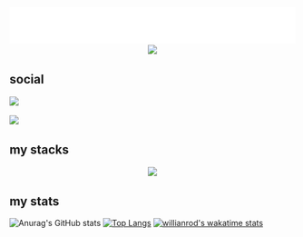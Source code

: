 
<div  id="header" align="center">
<img src="name.svg"/>

<img src="https://i.giphy.com/media/pd2dAVkc40gar0UI1o/giphy.webp" width="550"/>
  </div>
  
## social
<img src="https://img.shields.io/badge/LinkedIn-0077B5?style=for-the-badge&logo=linkedin&logoColor=white"/>

<a href="https://www.linkedin.com/in/fabio-massi-7b755112a/"> <img src="https://img.shields.io/badge/LinkedIn-0077B5?in/fabio-massi-7b755112a/style=for-the-badge&logo=linkedin&logoColor=white"/></a>



  
  
## my stacks  
<div  id="header" align="center">
<img src="https://img.shields.io/static/v1?label=%3Cwelcome%3E&message=%3Conboard!%3E&color=%3Corange%3E" width="150"/>
  </div>
  
 
## my stats
  
  <div  >
  
![Anurag's GitHub stats](https://github-readme-stats.vercel.app/api?username=timcrocodile&show_icons=true&theme=tokyonight)
[![Top Langs](https://github-readme-stats.vercel.app/api/top-langs/?username=timcrocodile&layout=compact)](https://github.com/anuraghazra/github-readme-stats)
[![willianrod's wakatime stats](https://github-readme-stats.vercel.app/api/wakatime?username=timcrocodile)](https://github.com/anuraghazra/github-readme-stats)
 </div>
 


<!--
**timcrocodile/timcrocodile** is a ✨ _special_ ✨ repository because its `README.md` (this file) appears on your GitHub profile.

Here are some ideas to get you started:

### Hi there 👋

- 🔭 I’m currently working on ...
- 🌱 I’m currently learning ...
- 👯 I’m looking to collaborate on ...
- 🤔 I’m looking for help with ...
- 💬 Ask me about ...
- 📫 How to reach me: ...
- 😄 Pronouns: ...
- ⚡ Fun fact: ...
-->

